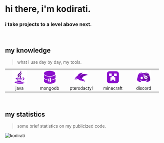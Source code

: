 <h1 align="left" id="kodirati-title">hi there, i'm kodirati.</h1>
<h3 align="left">i take projects to a level <bold>above</bold> next.</h3>

<br>

<h2 align="left" id="kodirati">my knowledge</h2>

> what i use day by day, my tools.

<table>
  <tr>
    <td align="center" width="96">
      <a href="#kodirati">
        <img src="./icons/java.png" width="48" height="48" alt="Java" />
      </a>
      <br>java
    </td>
    <td align="center" width="96">
      <a href="#kodirati">
        <img src="./icons/mongo-db.png" width="48" height="48" alt="MongoDB" />
      </a>
      <br>mongodb
    </td>
    <td align="center" width="96">
      <a href="#kodirati">
        <img src="./icons/pterodactyl.png" width="48" height="48" alt="Pterodactyl" />
      </a>
      <br>pterodactyl
    </td>
    <td align="center" width="96">
      <a href="#kodirati">
        <img src="./icons/minecraft.png" width="48" height="48" alt="Minecraft" />
      </a>
      <br>minecraft
    </td>
    <td align="center" width="96">
      <a href="#kodirati">
        <img src="./icons/discord.png" width="48" height="48" alt="Discord" />
      </a>
      <br>discord
    </td>
  </tr>
</table>

<br>

<h2 align="left" id="kodirati">my statistics</h2>

> some brief statistics on my publicized code.

<a href="#kodirati-title">
  <img src="https://raw.githubusercontent.com/kodirati/readme-statistics/output/generated/overview.svg" alt="kodirati" align="left" />
</a>

